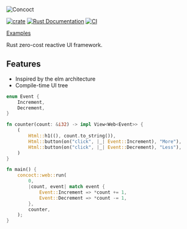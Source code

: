 ![Concoct](https://github.com/matthunz/viewbuilder/blob/main/logo.png?raw=true)

[![crate](https://img.shields.io/crates/v/concoct.svg)](https://crates.io/crates/concoct)
[![Rust Documentation](https://img.shields.io/badge/api-rustdoc-blue.svg)](https://docs.rs/concoct/latest/concoct/)
[![CI](https://github.com/matthunz/concoct/actions/workflows/rust.yml/badge.svg)](https://github.com/matthunz/concoct/actions/workflows/rust.yml)

[Examples](https://github.com/concoct-rs/concoct/tree/main/examples)

Rust zero-cost reactive UI framework.

## Features
 - Inspired by the elm architecture
 - Compile-time UI tree

```rust
enum Event {
    Increment,
    Decrement,
}

fn counter(count: &i32) -> impl View<Web<Event>> {
    (
        Html::h1((), count.to_string()),
        Html::button(on("click", |_| Event::Increment), "More"),
        Html::button(on("click", |_| Event::Decrement), "Less"),
    )
}

fn main() {
    concoct::web::run(
        0,
        |count, event| match event {
            Event::Increment => *count += 1,
            Event::Decrement => *count -= 1,
        },
        counter,
    );
}
```

